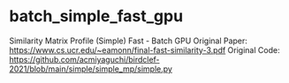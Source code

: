 # batch_simple_fast_gpu
Similarity Matrix Profile (Simple) Fast - Batch GPU 
Original Paper: https://www.cs.ucr.edu/~eamonn/final-fast-similarity-3.pdf
Original Code: https://github.com/acmiyaguchi/birdclef-2021/blob/main/simple/simple_mp/simple.py
